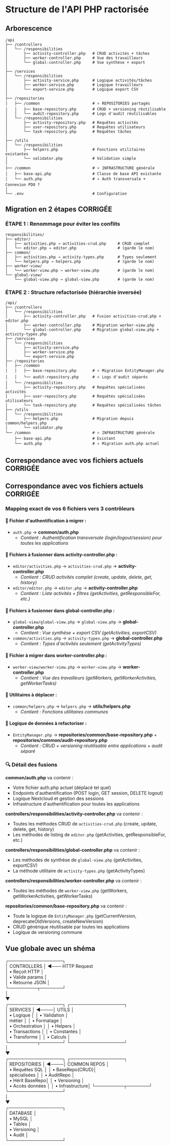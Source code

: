 # Structure de l'API PHP ractorisée

## Arborescence

```
/api
├── /controllers
│   └── /responsibilities
│       ├── activity-controller.php   # CRUD activités + tâches
│       ├── worker-controller.php     # Vue des travailleurs
│       └── global-controller.php     # Vue synthèse + export
│
├── /services
│   └── /responsibilities
│       ├── activity-service.php      # Logique activités/tâches
│       ├── worker-service.php        # Logique travailleurs
│       └── export-service.php        # Logique export CSV
│
├── /repositories
│   ├── /common                       # ⭐ REPOSITORIES partagés
│   │   ├── base-repository.php       # CRUD + versioning réutilisable
│   │   └── audit-repository.php      # Logs d'audit réutilisables
│   └── /responsibilities
│       ├── activity-repository.php   # Requêtes activités
│       ├── user-repository.php       # Requêtes utilisateurs
│       └── task-repository.php       # Requêtes tâches
│
├── /utils
│   └── /responsibilities
│       ├── helpers.php               # Fonctions utilitaires existantes
│       └── validator.php             # Validation simple
│
├── /common                           # ⭐ INFRASTRUCTURE générale
│   ├── base-api.php                  # Classe de base API existante
│   └── auth.php                      # ⭐ Auth transversale + Connexion PDO ?
│
└── .env                              # Configuration
```

## Migration en 2 étapes CORRIGÉE

### **ÉTAPE 1 : Renommage pour éviter les conflits**
```
responsibilities/
├── editor/
│   ├── activities.php → activities-crud.php     # CRUD complet
│   └── editor.php → editor.php                  # (garde le nom)
├── common/
│   ├── activities.php → activity-types.php      # Types seulement
│   └── helpers.php → helpers.php                # (garde le nom)
├── worker-view/
│   └── worker-view.php → worker-view.php        # (garde le nom)
└── global-view/
    └── global-view.php → global-view.php        # (garde le nom)
```

### **ÉTAPE 2 : Structure refactorisée (hiérarchie inversée)**  
```
/api/
├── /controllers
│   └── /responsibilities
│       ├── activity-controller.php   # Fusion activities-crud.php + editor.php
│       ├── worker-controller.php     # Migration worker-view.php
│       └── global-controller.php     # Migration global-view.php + activity-types.php
├── /services
│   └── /responsibilities
│       ├── activity-service.php           
│       ├── worker-service.php             
│       └── export-service.php             
├── /repositories
│   ├── /common
│   │   ├── base-repository.php       # ⭐ Migration EntityManager.php
│   │   └── audit-repository.php      # ⭐ Logs d'audit séparés
│   └── /responsibilities
│       ├── activity-repository.php   # Requêtes spécialisées activités
│       ├── user-repository.php       # Requêtes spécialisées utilisateurs
│       └── task-repository.php       # Requêtes spécialisées tâches
├── /utils
│   └── /responsibilities
│       ├── helpers.php               # Migration depuis common/helpers.php
│       └── validator.php                 
└── /common                           # ⭐ INFRASTRUCTURE générale
    ├── base-api.php                  # Existant
    └── auth.php                      # ⭐ Migration auth.php actuel
```

## Correspondance avec vos fichiers actuels CORRIGÉE

## Correspondance avec vos fichiers actuels CORRIGÉE

### **Mapping exact de vos 6 fichiers vers 3 contrôleurs**

#### **📁 Fichier d'authentification à migrer :**
- `auth.php` → **common/auth.php**
  - *Contient : Authentification transversale (login/logout/session) pour toutes les applications*

#### **📁 Fichiers à fusionner dans activity-controller.php :**
- `editor/activities.php` → `activities-crud.php` → **activity-controller.php**
  - *Contient : CRUD activités complet (create, update, delete, get, history)*
- `editor/editor.php` → `editor.php` → **activity-controller.php**  
  - *Contient : Liste activités + filtres (getActivities, getResponsibleFor, etc.)*

#### **📁 Fichiers à fusionner dans global-controller.php :**
- `global-view/global-view.php` → `global-view.php` → **global-controller.php**
  - *Contient : Vue synthèse + export CSV (getActivities, exportCSV)*
- `common/activities.php` → `activity-types.php` → **global-controller.php**
  - *Contient : Types d'activités seulement (getActivityTypes)*

#### **📁 Fichier à migrer dans worker-controller.php :**
- `worker-view/worker-view.php` → `worker-view.php` → **worker-controller.php**
  - *Contient : Vue des travailleurs (getWorkers, getWorkerActivities, getWorkerTasks)*

#### **📁 Utilitaires à déplacer :**
- `common/helpers.php` → `helpers.php` → **utils/helpers.php**
  - *Contient : Fonctions utilitaires communes*

#### **📁 Logique de données à refactoriser :**
- `EntityManager.php` → **repositories/common/base-repository.php** + **repositories/common/audit-repository.php**
  - *Contient : CRUD + versioning réutilisable entre applications + audit séparé*

### **🔍 Détail des fusions**

**common/auth.php** va contenir :
- Votre fichier auth.php actuel (déplacé tel quel)
- Endpoints d'authentification (POST login, GET session, DELETE logout)
- Logique Nextcloud et gestion des sessions
- Infrastructure d'authentification pour toutes les applications

**controllers/responsibilities/activity-controller.php** va contenir :
- Toutes les méthodes CRUD de `activities-crud.php` (create, update, delete, get, history)
- Les méthodes de listing de `editor.php` (getActivities, getResponsibleFor, etc.)

**controllers/responsibilities/global-controller.php** va contenir :
- Les méthodes de synthèse de `global-view.php` (getActivities, exportCSV) 
- La méthode utilitaire de `activity-types.php` (getActivityTypes)

**controllers/responsibilities/worker-controller.php** va contenir :
- Toutes les méthodes de `worker-view.php` (getWorkers, getWorkerActivities, getWorkerTasks)

**repositories/common/base-repository.php** va contenir :
- Toute la logique de `EntityManager.php` (getCurrentVersion, deprecateOldVersions, createNewVersion)
- CRUD générique réutilisable par toutes les applications
- Logique de versioning commune

## Vue globale avec un shéma

┌─────────────────┐                                     
│   CONTROLLERS   │  ◄─── HTTP Request                  
│ • Reçoit HTTP   │                                     
│ • Valide params │                     
│ • Retourne JSON │                                     
└─────────┬───────┘                                     
          │                                             
          ▼                                             
┌─────────────────┐       ┌─────────────────┐          
│    SERVICES     │  ◄────│     UTILS       │          
│ • Logique       │       │ • Validation    │          
│   métier        │       │ • Formatage     │          
│ • Orchestration │       │ • Helpers       │          
│ • Transactions  │       │ • Constantes    │          
│ • Transforme    │       │ • Calculs       │          
└─────────┬───────┘       └─────────────────┘          
          │                                             
          ▼                                             
┌─────────────────┐       ┌─────────────────┐          
│  REPOSITORIES   │  ◄────│ COMMON REPOS    │          
│ • Requêtes SQL  │       │ • BaseRepo(CRUD)│          
│   spécialisées  │       │ • AuditRepo     │          
│ • Hérit BaseRepo│       │ • Versioning    │            
│ • Accès données │       │ • Infrastructure│
└─────────┬───────┘       └─────────────────┘          
          │                                             
          ▼                                             
┌─────────────────┐                                     
│    DATABASE     │                                     
│ • MySQL         │                                     
│ • Tables        │                                     
│ • Versioning    │                                     
│ • Audit         │                                     
└─────────────────┘